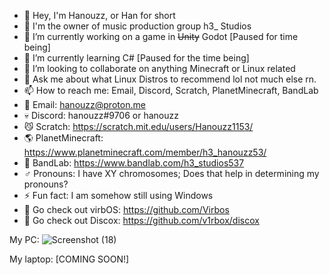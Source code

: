 - 👋 Hey, I'm Hanouzz, or Han for short
- 🎵 I'm the owner of music production group h3_ Studios
- 🔭 I’m currently working on a game in ~~Unity~~ Godot [Paused for time being]
- 🌱 I’m currently learning C# [Paused for the time being]
- 👯 I’m looking to collaborate on anything Minecraft or Linux related
- 💬 Ask me about what Linux Distros to recommend lol not much else rn.
- 📫 How to reach me: Email, Discord, Scratch, PlanetMinecraft, BandLab
- 💌 Email: hanouzz@proton.me 
- 💀 Discord: hanouzz#9706 or hanouzz
- 😼 Scratch: https://scratch.mit.edu/users/Hanouzz1153/
- 🌎 PlanetMinecraft: https://www.planetminecraft.com/member/h3_hanouzz53/
- 🧪 BandLab: https://www.bandlab.com/h3_studios537
- ♂️ Pronouns: I have XY chromosomes; Does that help in determining my pronouns?
- ⚡ Fun fact: I am somehow still using Windows
- 💾 Go check out virbOS: https://github.com/Virbos
- 🤖 Go check out Discox: https://github.com/v1rbox/discox

My PC:
![Screenshot (18)](https://github.com/h3-Hanouzz/h3-Hanouzz/assets/121695954/8fbc5474-64ef-4c8d-a133-365eacc160d2)

My laptop: 
[COMING SOON!]

